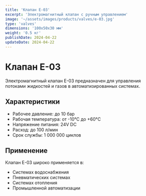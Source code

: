 ```yaml
---
title: 'Клапан E-03'
excerpt: 'Электромагнитный клапан с ручным управлением'
image: '~/assets/images/products/valves/e-03.jpg'
type: 'valves'
dimensions: '100x50x30 мм'
weight: '0.5 кг'
publishDate: 2024-04-22
updateDate: 2024-04-22
---
```


# Клапан E-03

Электромагнитный клапан E-03 предназначен для управления потоками жидкостей и газов в автоматизированных системах.

## Характеристики

- Рабочее давление: до 10 бар
- Рабочая температура: от -10°C до +60°C
- Напряжение питания: 24V DC
- Расход: до 100 л/мин
- Срок службы: 1 000 000 циклов

## Применение

Клапан E-03 широко применяется в:

- Системах водоснабжения
- Пневматических системах
- Системах отопления
- Промышленной автоматизации
